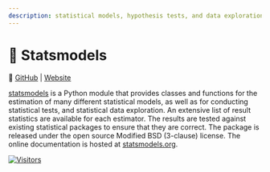 ```yaml
---
description: statistical models, hypothesis tests, and data exploration
---
```


# 💫 Statsmodels

🔗 [GitHub](https://github.com/statsmodels/statsmodels) | [Website](https://www.statsmodels.org/stable/index.html)

[statsmodels](https://www.statsmodels.org/stable/about.html#about-statsmodels) is a Python module that provides classes and functions for the estimation of many different statistical models, as well as for conducting statistical tests, and statistical data exploration. An extensive list of result statistics are available for each estimator. The results are tested against existing statistical packages to ensure that they are correct. The package is released under the open source Modified BSD (3-clause) license. The online documentation is hosted at [statsmodels.org](https://www.statsmodels.org/).

[![Visitors](https://api.visitorbadge.io/api/visitors?path=https%3A%2F%2Fgithub.com%2Fdrshahizan\&labelColor=%23697689\&countColor=%23555555\&style=plastic)](https://visitorbadge.io/status?path=https%3A%2F%2Fgithub.com%2Fdrshahizan)
